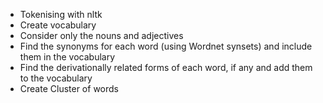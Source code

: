 * Tokenising with nltk
* Create vocabulary
* Consider only the nouns and adjectives 
* Find the synonyms for each word (using Wordnet synsets) and include them in the vocabulary
* Find the derivationally related forms of each word, if any and add them to the vocabulary
* Create Cluster of words
